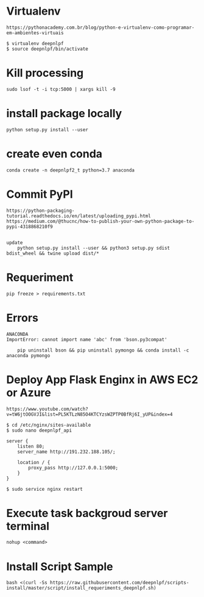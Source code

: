 # Virtualenv
    https://pythonacademy.com.br/blog/python-e-virtualenv-como-programar-em-ambientes-virtuais

    $ virtualenv deepnlpf
    $ source deepnlpf/bin/activate

# Kill processing

    sudo lsof -t -i tcp:5000 | xargs kill -9

# install package locally
    
    python setup.py install --user

# create even conda

    conda create -n deepnlpf2_t python=3.7 anaconda

# Commit PyPI

    https://python-packaging-tutorial.readthedocs.io/en/latest/uploading_pypi.html
    https://medium.com/@thucnc/how-to-publish-your-own-python-package-to-pypi-4318868210f9


    update
        python setup.py install --user && python3 setup.py sdist bdist_wheel && twine upload dist/*

# Requeriment

    pip freeze > requirements.txt


# Errors

    ANACONDA
    ImportError: cannot import name 'abc' from 'bson.py3compat'

        pip uninstall bson && pip uninstall pymongo && conda install -c anaconda pymongo 

# Deploy App Flask Enginx in AWS EC2 or Azure

    https://www.youtube.com/watch?v=tW6jtOOGVJI&list=PL5KTLzN85O4KTCYzsWZPTP0BfRj6I_yUP&index=4

    $ cd /etc/nginx/sites-available
    $ sudo nano deepnlpf_api

    server {
        listen 80;
        server_name http://191.232.188.105/;

        location / {
            proxy_pass http://127.0.0.1:5000;
        }
    }

    $ sudo service nginx restart


# Execute task backgroud server terminal

    nohup <command>


# Install Script Sample

    bash <(curl -Ss https://raw.githubusercontent.com/deepnlpf/scripts-install/master/script/install_requeriments_deepnlpf.sh)